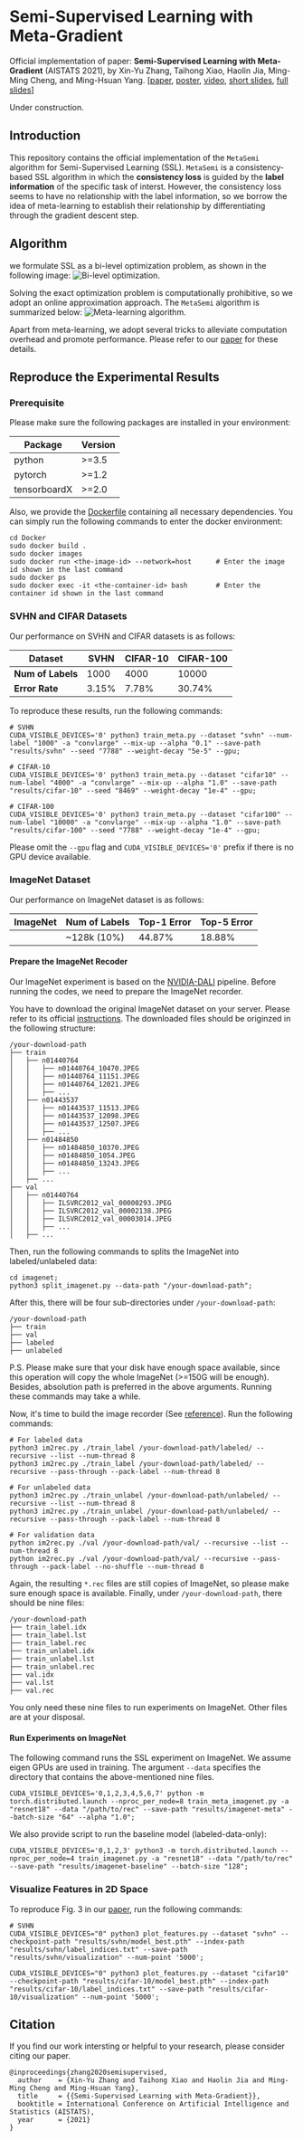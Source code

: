 # Semi-Supervised Learning with Meta-Gradient

Official implementation of paper: **Semi-Supervised Learning with Meta-Gradient** (AISTATS 2021), by Xin-Yu Zhang, Taihong Xiao, Haolin Jia, Ming-Ming Cheng, and Ming-Hsuan Yang. [[paper](https://arxiv.org/abs/2007.03966), [poster](images/aistats-poster.pdf), [video](images/poster-video.mp4), [short slides](images/brief-slides.pdf), [full slides](images/full-slides.pdf)]

Under construction.

## Introduction

This repository contains the official implementation of the `MetaSemi` algorithm for Semi-Supervised Learning (SSL). `MetaSemi` is a consistency-based SSL algorithm in which the **consistency loss** is guided by the **label information** of the specific task of interst. However, the consistency loss seems to have no relationship with the label information, so we borrow the idea of meta-learning to establish their relationship by differentiating through the gradient descent step.

## Algorithm

we formulate SSL as a bi-level optimization problem, as shown in the following image:
![Bi-level optimization.](images/formulation.png)

Solving the exact optimization problem is computationally prohibitive, so we adopt an online approximation approach. The `MetaSemi` algorithm is summarized below:
![Meta-learning algorithm.](images/algorithm.png)

Apart from meta-learning, we adopt several tricks to alleviate computation overhead and promote performance. Please refer to our [paper](https://arxiv.org/abs/2007.03966) for these details.

## Reproduce the Experimental Results

### Prerequisite

Please make sure the following packages are installed in your environment:

| **Package**    | **Version**  |
|----------------|--------------|
| python         |  >=3.5       |
| pytorch        |  >=1.2       |
| tensorboardX   |  >=2.0       |

Also, we provide the [Dockerfile](Docker/Dockerfile) containing all necessary dependencies. You can simply run the following commands to enter the docker environment:

```
cd Docker
sudo docker build .
sudo docker images
sudo docker run <the-image-id> --network=host      # Enter the image id shown in the last command
sudo docker ps
sudo docker exec -it <the-container-id> bash       # Enter the container id shown in the last command
```

### SVHN and CIFAR Datasets

Our performance on SVHN and CIFAR datasets is as follows:

|    **Dataset**    |   **SVHN**   | **CIFAR-10** | **CIFAR-100** |
|-------------------|--------------|--------------|---------------|
| **Num of Labels** |     1000     |     4000     |     10000     |
|   **Error Rate**  |     3.15%    |     7.78%    |     30.74%    |

To reproduce these results, run the following commands:

```
# SVHN
CUDA_VISIBLE_DEVICES='0' python3 train_meta.py --dataset "svhn" --num-label "1000" -a "convlarge" --mix-up --alpha "0.1" --save-path "results/svhn" --seed "7788" --weight-decay "5e-5" --gpu;

# CIFAR-10
CUDA_VISIBLE_DEVICES='0' python3 train_meta.py --dataset "cifar10" --num-label "4000" -a "convlarge" --mix-up --alpha "1.0" --save-path "results/cifar-10" --seed "8469" --weight-decay "1e-4" --gpu;

# CIFAR-100
CUDA_VISIBLE_DEVICES='0' python3 train_meta.py --dataset "cifar100" --num-label "10000" -a "convlarge" --mix-up --alpha "1.0" --save-path "results/cifar-100" --seed "7788" --weight-decay "1e-4" --gpu;
```

Please omit the `--gpu` flag and `CUDA_VISIBLE_DEVICES='0'` prefix if there is no GPU device available.

### ImageNet Dataset

Our performance on ImageNet dataset is as follows:

|    **ImageNet**    | **Num of Labels** | **Top-1 Error** | **Top-5 Error** |
|--------------------|-------------------|-----------------|-----------------|
|                    |    ~128k (10%)    |      44.87%     |      18.88%     |

#### Prepare the ImageNet Recoder

Our ImageNet experiment is based on the [NVIDIA-DALI](https://docs.nvidia.com/deeplearning/dali/user-guide/docs/) pipeline. Before running the codes, we need to prepare the ImageNet recorder.

You have to download the original ImageNet dataset on your server. Please refer to its official [instructions](http://image-net.org/download). The downloaded files should be originzed in the following structure:
```
/your-download-path
├── train
│   ├── n01440764
│   │   ├── n01440764_10470.JPEG
│   │   ├── n01440764_11151.JPEG
│   │   ├── n01440764_12021.JPEG
│   │   ├── ...
│   ├── n01443537
│   │   ├── n01443537_11513.JPEG
│   │   ├── n01443537_12098.JPEG
│   │   ├── n01443537_12507.JPEG
│   │   ├── ...
│   ├── n01484850
│   │   ├── n01484850_10370.JPEG
│   │   ├── n01484850_1054.JPEG
│   │   ├── n01484850_13243.JPEG
│   │   ├── ...
│   ├── ...
├── val
│   ├── n01440764
│   │   ├── ILSVRC2012_val_00000293.JPEG
│   │   ├── ILSVRC2012_val_00002138.JPEG
│   │   ├── ILSVRC2012_val_00003014.JPEG
│   │   ├── ...
│   ├── ...
```

Then, run the following commands to splits the ImageNet into labeled/unlabeled data:
```
cd imagenet;
python3 split_imagenet.py --data-path "/your-download-path";
```

After this, there will be four sub-directories under `/your-download-path`:
```
/your-download-path
├── train
├── val
├── labeled
├── unlabeled
```

P.S. Please make sure that your disk have enough space available, since this operation will copy the whole ImageNet (>=150G will be enough). Besides, absolution path is preferred in the above arguments. Running these commands may take a while.

Now, it's time to build the image recorder (See [reference](https://cv.gluon.ai/build/examples_datasets/recordio.html#sphx-glr-download-build-examples-datasets-recordio-py)). Run the following commands:
```
# For labeled data
python3 im2rec.py ./train_label /your-download-path/labeled/ --recursive --list --num-thread 8
python3 im2rec.py ./train_label /your-download-path/labeled/ --recursive --pass-through --pack-label --num-thread 8

# For unlabeled data
python3 im2rec.py ./train_unlabel /your-download-path/unlabeled/ --recursive --list --num-thread 8
python3 im2rec.py ./train_unlabel /your-download-path/unlabeled/ --recursive --pass-through --pack-label --num-thread 8

# For validation data
python im2rec.py ./val /your-download-path/val/ --recursive --list --num-thread 8
python im2rec.py ./val /your-download-path/val/ --recursive --pass-through --pack-label --no-shuffle --num-thread 8
```

Again, the resulting `*.rec` files are still copies of ImageNet, so please make sure enough space is available. Finally, under `/your-download-path`, there should be nine files:
```
/your-download-path
├── train_label.idx
├── train_label.lst
├── train_label.rec
├── train_unlabel.idx
├── train_unlabel.lst
├── train_unlabel.rec
├── val.idx
├── val.lst
├── val.rec
```

You only need these nine files to run experiments on ImageNet. Other files are at your disposal.

#### Run Experiments on ImageNet

The following command runs the SSL experiment on ImageNet. We assume eigen GPUs are used in training. The argument `--data` specifies the directory that contains the above-mentioned nine files.
```
CUDA_VISIBLE_DEVICES='0,1,2,3,4,5,6,7' python -m torch.distributed.launch --nproc_per_node=8 train_meta_imagenet.py -a "resnet18" --data "/path/to/rec" --save-path "results/imagenet-meta" --batch-size "64" --alpha "1.0";
```

We also provide script to run the baseline model (labeled-data-only):
```
CUDA_VISIBLE_DEVICES='0,1,2,3' python3 -m torch.distributed.launch --nproc_per_node=4 train_imagenet.py -a "resnet18" --data "/path/to/rec" --save-path "results/imagenet-baseline" --batch-size "128";
```

### Visualize Features in 2D Space

To reproduce Fig. 3 in our [paper](https://arxiv.org/abs/2007.03966), run the following commands:

```
# SVHN
CUDA_VISIBLE_DEVICES="0" python3 plot_features.py --dataset "svhn" --checkpoint-path "results/svhn/model_best.pth" --index-path "results/svhn/label_indices.txt" --save-path "results/svhn/visualization" --num-point '5000';

CUDA_VISIBLE_DEVICES="0" python3 plot_features.py --dataset "cifar10" --checkpoint-path "results/cifar-10/model_best.pth" --index-path "results/cifar-10/label_indices.txt" --save-path "results/cifar-10/visualization" --num-point '5000';
```

## Citation

If you find our work intersting or helpful to your research, please consider citing our paper.

```
@inproceedings{zhang2020semisupervised,
  author    = {Xin-Yu Zhang and Taihong Xiao and Haolin Jia and Ming-Ming Cheng and Ming-Hsuan Yang},
  title     = {{Semi-Supervised Learning with Meta-Gradient}},
  booktitle = International Conference on Artificial Intelligence and Statistics (AISTATS),
  year      = {2021}
}
```
